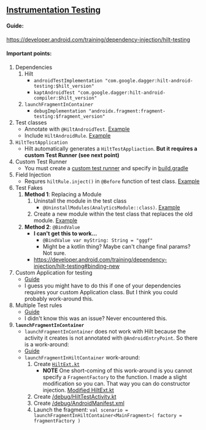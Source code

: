 ## [Instrumentation Testing](https://github.com/mitchtabian/Dagger-Hilt-Playerground/tree/hilt-testing)
#### Guide: 
https://developer.android.com/training/dependency-injection/hilt-testing

#### Important points:
1. Dependencies
    1. Hilt
        - `androidTestImplementation "com.google.dagger:hilt-android-testing:$hilt_version"`
        - `kaptAndroidTest "com.google.dagger:hilt-android-compiler:$hilt_version"`
    2. `launchFragmentInContainer`
        - `debugImplementation "androidx.fragment:fragment-testing:$fragment_version"`
2. Test classes
    - Annotate with `@HiltAndroidTest`. [Example](https://github.com/mitchtabian/Dagger-Hilt-Playerground/blob/hilt-testing/app/src/androidTest/java/com/codingwithmitch/daggerhiltplayground/MainActivityTest.kt#L25)
    - Include `HiltAndroidRule`. [Example](https://github.com/mitchtabian/Dagger-Hilt-Playerground/blob/hilt-testing/app/src/androidTest/java/com/codingwithmitch/daggerhiltplayground/MainActivityTest.kt#L29)
3. `HiltTestApplication `
    - Hilt automatically generates a `HiltTestAppliaction`. **But it requires a custom Test Runner (see next point)**
4. Custom Test Runner
    - You must create a [custom test runner](https://github.com/mitchtabian/Dagger-Hilt-Playerground/blob/hilt-testing/app/src/androidTest/java/com/codingwithmitch/daggerhiltplayground/MyTestRunner.kt) and specify in [build.gradle](https://github.com/mitchtabian/Dagger-Hilt-Playerground/blob/hilt-testing/app/build.gradle#L18)
5. Field Injection
    - Requres `hiltRule.inject()` in `@Before` function of test class. [Example](https://github.com/mitchtabian/Dagger-Hilt-Playerground/blob/hilt-testing/app/src/androidTest/java/com/codingwithmitch/daggerhiltplayground/MainActivityTest.kt#L39)
6. Test Fakes
    1. **Method 1**: Replacing a Module
        1. Uninstall the module in the test class
            - `@UninstallModules(AnalyticsModule::class)`. [Example](https://github.com/mitchtabian/Dagger-Hilt-Playerground/blob/hilt-testing/app/src/androidTest/java/com/codingwithmitch/daggerhiltplayground/MainActivityTest.kt#L24)
        2. Create a new module within the test class that replaces the old module. [Example](https://github.com/mitchtabian/Dagger-Hilt-Playerground/blob/hilt-testing/app/src/androidTest/java/com/codingwithmitch/daggerhiltplayground/MainActivityTest.kt#L56)
    2. **Method 2**: `@BindValue`
        - **I can't get this to work...**
            - `@BindValue var myString: String = "gggf"`
            - Might be a kotlin thing? Maybe can't change final params? Not sure.
        - https://developer.android.com/training/dependency-injection/hilt-testing#binding-new
7. Custom Application for testing
    - [Guide](https://developer.android.com/training/dependency-injection/hilt-testing#custom-application)
    - I guess you might have to do this if one of your dependencies requires your custom Application class. But I think you could probably work-around this.
8. Multiple Test rules
    - [Guide](https://developer.android.com/training/dependency-injection/hilt-testing#multiple-testrules)
    - I didn't know this was an issue? Never encountered this.
9. **`launchFragmentInContainer`**
    - `launchFragmentInContainer` does not work with Hilt because the activity it creates is not annotated with `@AndroidEntryPoint`. So there is a work-around:
    - [Guide](https://developer.android.com/training/dependency-injection/hilt-testing#launchfragment)
    - `launchFragmentInHiltContainer` work-around:
        1. Create [`HiltExt.kt`](https://github.com/android/architecture-samples/blob/dev-hilt/app/src/androidTest/java/com/example/android/architecture/blueprints/todoapp/HiltExt.kt)
            - **NOTE** One short-coming of this work-around is you cannot specify a `FragmentFactory` to the function. I made a slight modification so you can. That way you can do constructor injection. [Modified HiltExt.kt](https://gist.github.com/mitchtabian/b7bb933d2f1fb5262f9d6b24b247a0ab)
        2. Create [/debug/HiltTestActivity.kt](https://github.com/android/architecture-samples/blob/dev-hilt/app/src/debug/java/com/example/android/architecture/blueprints/todoapp/HiltTestActivity.kt)
        3. Create [/debug/AndroidManifest.xml](https://github.com/android/architecture-samples/blob/dev-hilt/app/src/debug/AndroidManifest.xml)
        4. Launch the fragment: `val scenario = launchFragmentInHiltContainer<MainFragment>(
                                             factory = fragmentFactory
                                         )`